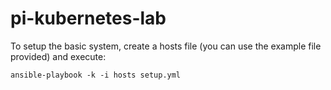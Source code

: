 # pi-kubernetes-lab


To setup the basic system, create a hosts file (you can use the example file provided) and execute:
```
ansible-playbook -k -i hosts setup.yml
```
